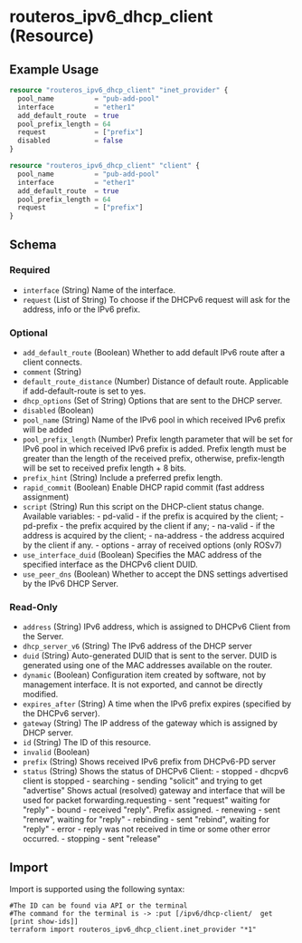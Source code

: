 # routeros_ipv6_dhcp_client (Resource)


## Example Usage
```terraform
resource "routeros_ipv6_dhcp_client" "inet_provider" {
  pool_name          = "pub-add-pool"
  interface          = "ether1"
  add_default_route  = true
  pool_prefix_length = 64
  request            = ["prefix"]
  disabled           = false
}

resource "routeros_ipv6_dhcp_client" "client" {
  pool_name          = "pub-add-pool"
  interface          = "ether1"
  add_default_route  = true
  pool_prefix_length = 64
  request            = ["prefix"]
}
```

<!-- schema generated by tfplugindocs -->
## Schema

### Required

- `interface` (String) Name of the interface.
- `request` (List of String) To choose if the DHCPv6 request will ask for the address, info or the IPv6 prefix.

### Optional

- `add_default_route` (Boolean) Whether to add default IPv6 route after a client connects.
- `comment` (String)
- `default_route_distance` (Number) Distance of default route. Applicable if add-default-route is set to yes.
- `dhcp_options` (Set of String) Options that are sent to the DHCP server.
- `disabled` (Boolean)
- `pool_name` (String) Name of the IPv6 pool in which received IPv6 prefix will be added
- `pool_prefix_length` (Number) Prefix length parameter that will be set for IPv6 pool in which received IPv6 prefix is added. Prefix length must be greater than the length of the received prefix, otherwise, prefix-length will be set to received prefix length + 8 bits.
- `prefix_hint` (String) Include a preferred prefix length.
- `rapid_commit` (Boolean) Enable DHCP rapid commit (fast address assignment)
- `script` (String) Run this script on the DHCP-client status change. Available variables:
			- pd-valid - if the prefix is acquired by the client;
			- pd-prefix - the prefix acquired by the client if any;
			- na-valid - if the address is acquired by the client;
			- na-address - the address acquired by the client if any.
			- options - array of received options (only ROSv7)
- `use_interface_duid` (Boolean) Specifies the MAC address of the specified interface as the DHCPv6 client DUID.
- `use_peer_dns` (Boolean) Whether to accept the DNS settings advertised by the IPv6 DHCP Server.

### Read-Only

- `address` (String) IPv6 address, which is assigned to DHCPv6 Client from the Server.
- `dhcp_server_v6` (String) The IPv6 address of the DHCP server
- `duid` (String) Auto-generated DUID that is sent to the server. DUID is generated using one of the MAC addresses available on the router.
- `dynamic` (Boolean) Configuration item created by software, not by management interface. It is not exported, and cannot be directly modified.
- `expires_after` (String) A time when the IPv6 prefix expires (specified by the DHCPv6 server).
- `gateway` (String) The IP address of the gateway which is assigned by DHCP server.
- `id` (String) The ID of this resource.
- `invalid` (Boolean)
- `prefix` (String) Shows received IPv6 prefix from DHCPv6-PD server
- `status` (String) Shows the status of DHCPv6 Client:
			- stopped - dhcpv6 client is stopped
			- searching - sending "solicit" and trying to get "advertise"  Shows actual (resolved) gateway and interface that will be used for packet forwarding.requesting - sent "request" waiting for "reply"
			- bound - received "reply". Prefix assigned.
			- renewing - sent "renew", waiting for "reply"
			- rebinding - sent "rebind", waiting for "reply"
			- error - reply was not received in time or some other error occurred.
			- stopping - sent "release"

## Import
Import is supported using the following syntax:
```shell
#The ID can be found via API or the terminal
#The command for the terminal is -> :put [/ipv6/dhcp-client/  get [print show-ids]]
terraform import routeros_ipv6_dhcp_client.inet_provider "*1"
```
